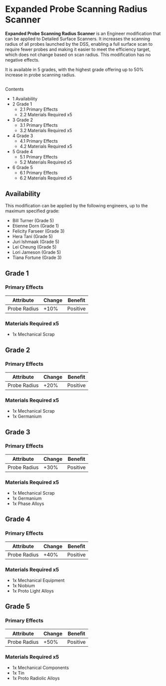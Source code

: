 # Expanded Probe Scanning Radius Scanner
**Expanded Probe Scanning Radius Scanner** is an Engineer modification that can be applied to Detailed Surface Scanners. It increases the scanning radius of all probes launched by the DSS, enabling a full surface scan to require fewer probes and making it easier to meet the efficiency target, which does not change based on scan radius. This modification has no negative effects.

It is available in 5 grades, with the highest grade offering up to 50% increase in probe scanning radius.

## 

Contents

- 1 Availability
- 2 Grade 1
    - 2.1 Primary Effects
    - 2.2 Materials Required x5
- 3 Grade 2
    - 3.1 Primary Effects
    - 3.2 Materials Required x5
- 4 Grade 3
    - 4.1 Primary Effects
    - 4.2 Materials Required x5
- 5 Grade 4
    - 5.1 Primary Effects
    - 5.2 Materials Required x5
- 6 Grade 5
    - 6.1 Primary Effects
    - 6.2 Materials Required x5

## Availability

This modification can be applied by the following engineers, up to the maximum specified grade:

- Bill Turner (Grade 5)
- Etienne Dorn (Grade 1)
- Felicity Farseer (Grade 3)
- Hera Tani (Grade 5)
- Juri Ishmaak (Grade 5)
- Lei Cheung (Grade 5)
- Lori Jameson (Grade 5)
- Tiana Fortune (Grade 3)

## Grade 1

### Primary Effects

| Attribute | Change | Benefit |
| --- | --- | --- |
| Probe Radius | +10% | Positive |

### Materials Required x5

- 1x Mechanical Scrap

## Grade 2

### Primary Effects

| Attribute | Change | Benefit |
| --- | --- | --- |
| Probe Radius | +20% | Positive |

### Materials Required x5

- 1x Mechanical Scrap
- 1x Germanium

## Grade 3

### Primary Effects

| Attribute | Change | Benefit |
| --- | --- | --- |
| Probe Radius | +30% | Positive |

### Materials Required x5

- 1x Mechanical Scrap
- 1x Germanium
- 1x Phase Alloys

## Grade 4

### Primary Effects

| Attribute | Change | Benefit |
| --- | --- | --- |
| Probe Radius | +40% | Positive |

### Materials Required x5

- 1x Mechanical Equipment
- 1x Niobium
- 1x Proto Light Alloys

## Grade 5

### Primary Effects

| Attribute | Change | Benefit |
| --- | --- | --- |
| Probe Radius | +50% | Positive |

### Materials Required x5

- 1x Mechanical Components
- 1x Tin
- 1x Proto Radiolic Alloys